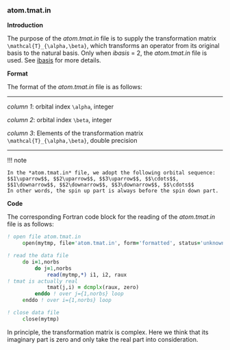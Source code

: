 ### atom.tmat.in

**Introduction**

The purpose of the *atom.tmat.in* file is to supply the transformation matrix ``\mathcal{T}_{\alpha,\beta}``, which transforms an operator from its original basis to the natural basis. Only when *ibasis* = 2, the *atom.tmat.in* file is used. See [ibasis](p_ibasis.md) for more details.

**Format**

The format of the *atom.tmat.in* file is as follows:

---

*column 1*: orbital index ``\alpha``, integer

*column 2*: orbital index ``\beta``, integer

*column 3*: Elements of the transformation matrix ``\mathcal{T}_{\alpha,\beta}``, double precision

---

!!! note

    In the *atom.tmat.in* file, we adopt the following orbital sequence:
    $$1\uparrow$$, $$2\uparrow$$, $$3\uparrow$$, $$\cdots$$, $$1\downarrow$$, $$2\downarrow$$, $$3\downarrow$$, $$\cdots$$
    In other words, the spin up part is always before the spin down part.

**Code**

The corresponding Fortran code block for the reading of the *atom.tmat.in* file is as follows:

```fortran
! open file atom.tmat.in
     open(mytmp, file='atom.tmat.in', form='formatted', status='unknown')

! read the data file
     do i=1,norbs
         do j=1,norbs
             read(mytmp,*) i1, i2, raux
! tmat is actually real
             tmat(j,i) = dcmplx(raux, zero)
         enddo ! over j={1,norbs} loop
     enddo ! over i={1,norbs} loop

! close data file
     close(mytmp)
```

In principle, the transformation matrix is complex. Here we think that its imaginary part is zero and only take the real part into consideration.